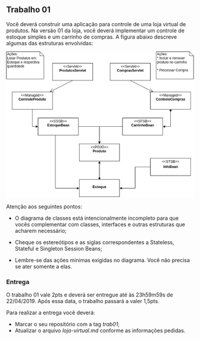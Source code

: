 ## Trabalho 01

Você deverá construir uma aplicação para controle de uma loja virtual de produtos. Na versão 01 da loja, você deverá implementar um controle de estoque simples e um carrinho de compras. A figura abaixo descreve algumas das estruturas envolvidas:

![UML Trab 01](imgs/uml-trab01.png)

Atenção aos seguintes pontos:

* O diagrama de classes está intencionalmente incompleto para que vocês complementar com classes, interfaces e outras estruturas que acharem necessário;

* Cheque os estereótipos e as siglas correspondentes a Stateless, Stateful e Singleton Session Beans;

* Lembre-se das ações mínimas exigidas no diagrama. Você não precisa se ater somente a elas.

### Entrega

O trabalho 01 vale 2pts e deverá ser entregue até às 23h59m59s de 22/04/2019. Após essa data, o trabalho passará a valer 1,5pts.

Para realizar a entrega vocẽ deverá:

* Marcar o seu repositório com a tag _trab01_;
* Atualizar o arquivo _loja-virtual.md_ conforme as informações pedidas.   